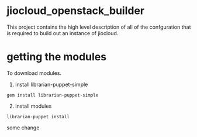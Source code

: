 # jiocloud\_openstack\_builder

This project contains the high level description of all of the confguration that
is required to build out an instance of jiocloud.

# getting the modules

To download modules.

1. install librarian-puppet-simple

````
gem install librarian-puppet-simple
````

2. install modules

````
librarian-puppet install
````


some change
